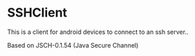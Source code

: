 # SSHClient
This is a client for android devices to connect to an ssh server..

Based on JSCH-0.1.54 (Java Secure Channel)
